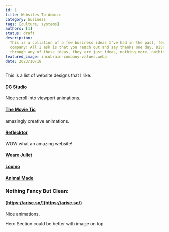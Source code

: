 ```yaml
---
id: 1
title: Websites To Admire
category: business
tags: [culture, systems]
authors: [1]
status: draft
description:
  This is a collation of a few business ideas I've had in the past, feel use one and start your own
  company! All I ask is that you reach out and say thanks one day. DISCLAIMER - We have not though
  through any of these ideas, they are just ideas, nothing more, nothing less.
featured_image: incubrain-company-values.webp
date: 2023/10/18
---
```


This is a list of website designs that I like.

#### [DG Studio](https://www.dgstudio.com/)
Nice scroll into viewport animations.


#### [The Movie Tic](https://themovetic.com/)
amazingly creative animations.

#### [Reflecktor](https://reflektor.digital/)
WOW what an amazing website!


#### [Weare Juliet](https://www.wearejuliet.com/)


#### [Loomo](https://loomo.ca/)

#### [Animal Made](https://animalmade.com/)



### Nothing Fancy But Clean:

#### [https://arise.so/](https://arise.so/)

Nice animations.

Hero Section could be better with image on top
